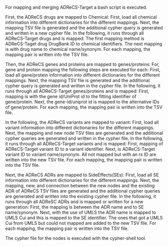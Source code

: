 For mapping and merging ADReCS-Target a bash script is executed.

First, the ADReCS drugs are mapped to Chemical:
    First, load all chemical information into different dictionaries for the different mappings. 
    Next, the mapping TSV file is generated and the additional cypher query is generated and written in a new cypher file.
    In the following, it runs through all ADReCS-Target drugs and is mapped:
        The first mapping method is ADReCS-Taget drug DrugBank ID to chemical identifiers.
        The next mapping is with drug name to chemical name/synonym.
    For each mapping, the mapping pair is written into the TSV file.

Then, the ADReCS genes and proteins are mapped to genes/proteins:
    For, gene and protein mapping the following steps are executed for each:
        First, load all gene/protein information into different dictionaries for the different mappings.
        Next, the mapping TSV file is generated and the additional cypher query is generated and written in the cypher file.
        In the following, it runs through all ADReCS-Target genes/proteins and is mapped:
            First, mapping is with the gene id/UniProt id to the fitting identifier of gene/protein.
            Next, the gene-id/uniprot id is mapped to the alternative IDs of gene/protein.
        For each mapping, the mapping pair is written into the TSV file.

In the following, the ADReCS variants are mapped to variant:
    First, load all variant information into different dictionaries for the different mappings.
    Next, the mapping and new node TSV files are generated and the additional cypher queries are generated and written in the cypher file.
    In the following, it runs through all ADReCS-Target variants and is mapped:
        First, mapping of ADReCS-Target variant ID to a variant identifier.
        Next, is ADReCS-Target variant ID to variant name/synonym.
        All not mapped but with an rs ID are written into the new TSV file.
    For each mapping, the mapping pair is written into the TSV file.

Next, the ADReCS ADRs are mapped to SideEffects(SEs):
    First, load all SE information into different dictionaries for the different mappings. 
    Next, the mapping, new, and connection between the new nodes and the existing ADR of ADReCS TSV files are generated and the additional cypher queries are generated and written into the existing cypher file.
    In the following, it runs through all ADReSC ADRs and is mapped or written for a new generation:
        First, the mapping is between the ADR name and to SE name/synonym.
        Next, with the use of UMLS the ADR name is mapped to UMLS Cui and this is mapped to the SE identifier.
        The ones that got a UMLS Cui from UMLS but could not mapped are added to the new TSV file.
    For each mapping, the mapping pair is written into the TSV file.


The cypher file for the nodes is executed with the cypher-shell tool.



